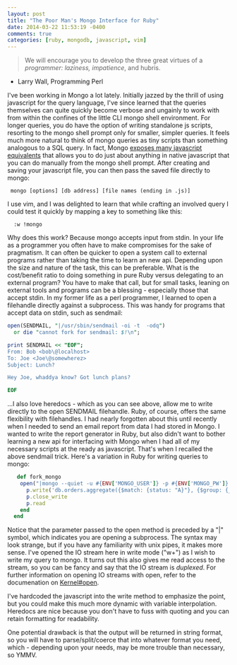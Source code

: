 ```yaml
---
layout: post
title: "The Poor Man's Mongo Interface for Ruby"
date: 2014-03-22 11:53:19 -0400
comments: true
categories: [ruby, mongodb, javascript, vim]
---
```

> We will encourage you to develop the three great virtues of a _programmer: laziness, impatience_, and hubris.
- Larry Wall, Programming Perl

I've been working in Mongo a lot lately. Initially jazzed by the thrill of using javascript for the query language, I've since learned that the queries themselves can quite quickly become verbose and ungainly to work with from within the confines of the little CLI mongo shell environment. For longer queries, you do have the option of writing standalone js scripts, resorting to the mongo shell prompt only for smaller, simpler queries. It feels much more natural to think of mongo queries as tiny scripts than something analogous to a SQL query. In fact, Mongo [exposes many javascript equivalents](http://docs.mongodb.org/manual/tutorial/write-scripts-for-the-mongo-shell/) that allows you to do just about anything in native javascript that you can do manually from the mongo shell prompt.  After creating and saving your javascript file, you can then pass the saved file directly to mongo:

```
 mongo [options] [db address] [file names (ending in .js)]
```

I use vim, and I was delighted to learn that while crafting an involved query I could test it quickly by mapping a key to something like this:

```
  :w !mongo
```

Why does this work? Because mongo accepts input from stdin. In your life as a programmer you often have to make compromises for the sake of pragmatism. It can often be quicker to open a system call to external programs rather than taking the time to learn an new api. Depending upon the size and nature of the task, this can be preferable. What is the cost/benefit ratio to doing something in pure Ruby versus delegating to an external program? You have to make that call, but for small tasks, leaning on external tools and programs can be a blessing - especially those that accept stdin. In my former life as a perl programmer, I learned to open a filehandle directly against a subprocess. This was handy for programs that accept data on stdin, such as sendmail:

```perl
open(SENDMAIL, "|/usr/sbin/sendmail -oi -t  -odq")
  or die "cannot fork for sendmail: $!\n";

print SENDMAIL << "EOF";
From: Bob <bob\@localhost>
To: Joe <Joe\@somewherez>
Subject: Lunch?

Hey Joe, whaddya know? Got lunch plans?

EOF
```

...I also love heredocs - which as you can see above, allow me to write directly to the open SENDMAIL filehandle. Ruby, of course, offers the same flexibility with filehandles. I had nearly forgotten about this until recently when I needed to send an email report from data I had stored in Mongo. I wanted to write the report generator in Ruby, but also didn't want to bother learning a new api for interfacing with Mongo when I had all of my necessary scripts at the ready as javascript. That's when I recalled the above sendmail trick. Here's a variation in Ruby for writing queries to mongo:

```ruby
   def fork_mongo
    open("|mongo --quiet -u #{ENV['MONGO_USER']} -p #{ENV['MONGO_PW']} your.mongo.server:27017/some_db", 'w+') do |p|
      p.write('db.orders.aggregate({$match: {status: "A}"}, {$group: {_id: "$cust_id", total: {$sum: "$amount"}}})')
      p.close_write
      p.read
    end
  end
```

Notice that the parameter passed to the open method is preceded by a "|" symbol, which indicates you are opening a subprocess. The syntax may look strange, but if you have any familiarity with unix pipes, it makes more sense. I've opened the IO stream here in write mode ("w+") as I wish to write my query to mongo. It turns out this also gives me read access to the stream, so you can be fancy and say that the IO stream is _duplexed_. For further information on opening IO streams with open, refer to the documenation on [Kernel#open](http://ruby-doc.org/core-2.1.1/Kernel.html#method-i-open).

I've hardcoded the javascript into the write method to emphasize the point, but you could make this much more dynamic with variable interpolation. Heredocs are nice because you don't have to fuss with quoting and you can retain formatting for readability.  

One potential drawback is that the output will be returned in string format, so you will have to parse/split/coerce that into whatever format you need, which - depending upon your needs, may be more trouble than necessary, so YMMV. 

